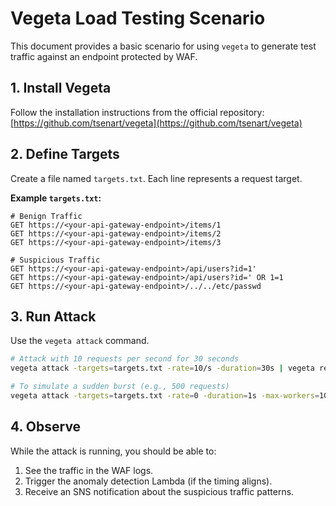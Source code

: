 # Vegeta Load Testing Scenario

This document provides a basic scenario for using `vegeta` to generate test traffic against an endpoint protected by WAF.

## 1. Install Vegeta

Follow the installation instructions from the official repository:
[https://github.com/tsenart/vegeta](https://github.com/tsenart/vegeta)

## 2. Define Targets

Create a file named `targets.txt`. Each line represents a request target.

**Example `targets.txt`:**

```
# Benign Traffic
GET https://<your-api-gateway-endpoint>/items/1
GET https://<your-api-gateway-endpoint>/items/2
GET https://<your-api-gateway-endpoint>/items/3

# Suspicious Traffic
GET https://<your-api-gateway-endpoint>/api/users?id=1'
GET https://<your-api-gateway-endpoint>/api/users?id=' OR 1=1
GET https://<your-api-gateway-endpoint>/../../etc/passwd
```

## 3. Run Attack

Use the `vegeta attack` command.

```bash
# Attack with 10 requests per second for 30 seconds
vegeta attack -targets=targets.txt -rate=10/s -duration=30s | vegeta report

# To simulate a sudden burst (e.g., 500 requests)
vegeta attack -targets=targets.txt -rate=0 -duration=1s -max-workers=100 | vegeta report
```

## 4. Observe

While the attack is running, you should be able to:
1.  See the traffic in the WAF logs.
2.  Trigger the anomaly detection Lambda (if the timing aligns).
3.  Receive an SNS notification about the suspicious traffic patterns.
